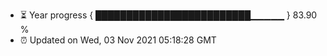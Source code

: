 - ⏳ Year progress { █████████████████████████▁▁▁▁▁ } 83.90 %
- ⏰ Updated on Wed, 03 Nov 2021 05:18:28 GMT

